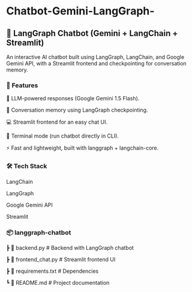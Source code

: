 # Chatbot-Gemini-LangGraph-
## 💬 LangGraph Chatbot (Gemini + LangChain + Streamlit)

An interactive AI chatbot built using LangGraph, LangChain, and Google Gemini API, with a Streamlit frontend and checkpointing for conversation memory.

### 🚀 Features

🧠 LLM-powered responses (Google Gemini 1.5 Flash).

🔄 Conversation memory using LangGraph checkpointing.

💻 Streamlit frontend for an easy chat UI.

📜 Terminal mode (run chatbot directly in CLI).

⚡ Fast and lightweight, built with langgraph + langchain-core.

### 🛠️ Tech Stack

LangChain

LangGraph

Google Gemini API

Streamlit

### 📦 langgraph-chatbot
 ┣ 📜 backend.py        # Backend with LangGraph chatbot
 
 ┣ 📜 frontend_chat.py  # Streamlit frontend UI
 
 ┣ 📜 requirements.txt  # Dependencies
 
 ┗ 📜 README.md         # Project documentation
